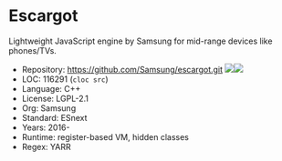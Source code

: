 # Escargot

Lightweight JavaScript engine by Samsung for mid-range devices like phones/TVs.

* Repository: https://github.com/Samsung/escargot.git <img src="https://img.shields.io/github/stars/Samsung/escargot?label=&style=flat-square" /><img src="https://img.shields.io/github/last-commit/Samsung/escargot?label=&style=flat-square" />
* LOC:        116291 (`cloc src`)
* Language:   C++
* License:    LGPL-2.1
* Org:        Samsung
* Standard:   ESnext
* Years:      2016-
* Runtime:    register-based VM, hidden classes
* Regex:      YARR
